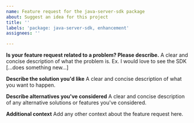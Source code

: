 ```yaml
---
name: Feature request for the java-server-sdk package
about: Suggest an idea for this project
title: ''
labels: 'package: java-server-sdk, enhancement'
assignees: ''

---
```


**Is your feature request related to a problem? Please describe.**
A clear and concise description of what the problem is. Ex. I would love to see the SDK [...does something new...]

**Describe the solution you'd like**
A clear and concise description of what you want to happen.

**Describe alternatives you've considered**
A clear and concise description of any alternative solutions or features you've considered.

**Additional context**
Add any other context about the feature request here.